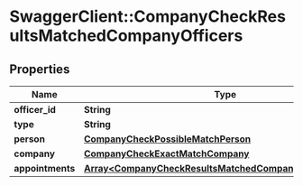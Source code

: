 # SwaggerClient::CompanyCheckResultsMatchedCompanyOfficers

## Properties
Name | Type | Description | Notes
------------ | ------------- | ------------- | -------------
**officer_id** | **String** |  | 
**type** | **String** |  | 
**person** | [**CompanyCheckPossibleMatchPerson**](CompanyCheckPossibleMatchPerson.md) |  | 
**company** | [**CompanyCheckExactMatchCompany**](CompanyCheckExactMatchCompany.md) |  | 
**appointments** | [**Array&lt;CompanyCheckResultsMatchedCompanyAppointments&gt;**](CompanyCheckResultsMatchedCompanyAppointments.md) |  | 


